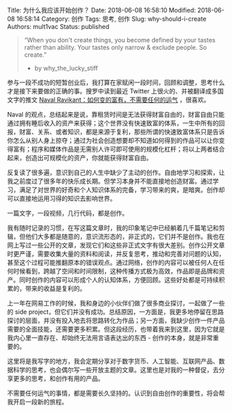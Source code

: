 Title: 为什么我应该开始创作？
Date: 2018-06-08 16:58:10
Modified: 2018-06-08 16:58:14
Category: 创作
Tags: 思考, 创作
Slug: why-should-i-create
Authors: mult1vac
Status: published

> “When you don't create things, you become defined by your tastes rather than ability. Your tastes only narrow & exclude people. So create.”  
> - by why_the_lucky_stiff  

参与一段不成功的短暂创业后，我打算在家赋闲一段时间，回顾和调整，思考什么才是接下来要做的正确的事。搜罗中读到最近 Twitter 上很火的、并被翻译成多国文字的推文  [Naval Ravikant：如何变的富有，不需要任何的运气](http://mp.weixin.qq.com/s?__biz=MzAwNzU2NzI3Nw==&mid=2650532368&idx=1&sn=86c37e6c5358a639fd14d9ae4b9ee0aa&chksm=837368d2b404e1c4539c5b7f6174e7b6b19be82230bf120d8ccbbf9357e2d2adb10e3902a728&scene=21#wechat_redirect) ，很喜欢。

Naval 的观点，总结起来是说，靠租赁时间是无法获得财富自由的，财富自由只能通过拥有睡后收入的资产来获得；这个世界没有快速致富的体系，一生中所有的回报，财富、关系、或者知识，都是来源于复利，那些所谓的快速致富体系只是告诉你怎么从别人身上掠夺；通过为社会创造想要却不知道如何得到的作品可以让你变得富有；程序和媒体作品是无需别人许可即可使用的规模化杠杆；将以上两者结合起来，创造出可规模化的资产，你就能获得财富自由。

反复读了很多遍，意识到自己的人生中缺少了主动的创作。自由地学习和探索，让我之前度过了很多年的快乐成长期。但学习本身并不能直接地创造财富。通过学习，满足了对世界的好奇和个人知识体系的完备，学习带来的爽，是暗爽。创作却可以直接地运用习得的知识去影响世界。

一篇文字，一段视频，几行代码，都是创作。

我有随时记录的习惯，在写这篇文章时，我的印象笔记中已经躺着几千篇笔记和剪辑，但他们大多都是随意的，意识流形态的，非正式的，它们并不是创作。我也在网上写过一些公开的文章，发现它们和这些非正式文字有很大差别。创作公开文章时更严谨，需要收集大量的资料和阅读，并反复思考，推动和完善对问题的认知，甚至这个过程可能推翻原本的错误观点。通过网络，创作的内容可以被任何人在任何时候看到，跨越了空间和时间限制，这种传播方式极为高效，作品即是品牌和资产。同时创作的内容可以形成个人的认知体系，方便回顾。这些好处都是可持续积累的，带来的收益是复利的。

上一年在网易工作的时候，我和身边的小伙伴们做了很多商业探讨，一起做了一些的 side project，但它们并没有成功。总结原因，一方面是，我更多地停留在思路探讨的层面，并没有投入地去将思路转化为作品；另一方面，我缺少创作一件产品需要的全面技能，还需要更多积累。但这段经历，也带着我来到这里，因为它就是我内心里一直存在、却始终无法用言语表达出的东西 - 创作的本身，就是非常重要的。

这里将是我写字的地方，我会定期分享对于数字货币、人工智能、互联网产品、数据科学的思考，也会偶尔写一些开放主题的文章。这里也是对我的一种督促，去分享更多的思考，和创作有用的产品。

不需要任何运气的事情，都是需要长久坚持的。认识到自由创作的重要性，将会帮我开启一段新的旅程。
